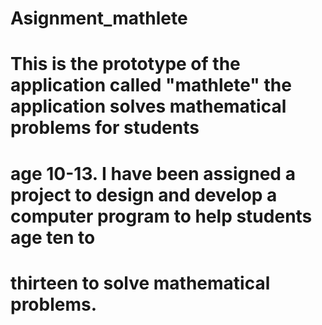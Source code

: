 # Asignment_mathlete

# This is the prototype of the application called "mathlete" the application solves mathematical problems for students
# age 10-13. I have been assigned a project to design and develop a computer program to help students age ten to
# thirteen to solve mathematical problems.
